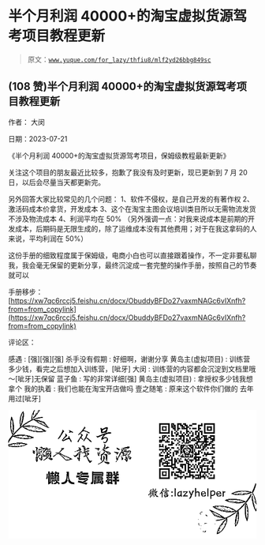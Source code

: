 # 半个月利润 40000+的淘宝虚拟货源驾考项目教程更新

> 原文：[`www.yuque.com/for_lazy/thfiu8/mlf2yd26bbg849sc`](https://www.yuque.com/for_lazy/thfiu8/mlf2yd26bbg849sc)



## (108 赞)半个月利润 40000+的淘宝虚拟货源驾考项目教程更新 

作者： 大闵 

日期：2023-07-21 

《半个月利润 40000+的淘宝虚拟货源驾考项目，保姆级教程最新更新》 

关注这个项目的朋友最近比较多，抱歉了我没有及时更新，现已更新到 7 月 20 日，以后会尽量当天都更新完。 

另外回答大家比较常见的几个问题： 1、软件不侵权，是自己开发的有著作权 2、激活码成本价拿货，开发成本 3、这个在淘宝主图会议培训类目所以无需物流发货不涉及物流成本 4、利润平均在 50% （另外强调一点：对我来说成本是前期的开发成本，后期码是无限生成的，除了运维成本没有其他费用；对于在我这拿码的人来说，平均利润在 50%） 

这份手册的细致程度属于保姆级，电商小白也可以直接跟着操作，不一定非要私聊我，我会毫无保留的更新分享，最终沉淀成一套完整的操作手册，按照自己的节奏就可以 

手册移步：[https://xw7qc6rccj5.feishu.cn/docx/ObuddyBFDo27vaxmNAGc6vIXnfh?from=from_copylink](https://xw7qc6rccj5.feishu.cn/docx/ObuddyBFDo27vaxmNAGc6vIXnfh?from=from_copylink) 

评论区： 

感遇 : [强][强][强] 杀手没有假期 : 好细啊，谢谢分享 黄岛主(虚拟项目) : 训练营多少钱，看完之后想加入训练营，[呲牙] 大闵 : 训练营的内容都会沉淀到文档里哦～[呲牙]无保留 蓝子鱼 : 写的非常详细[强] 黄岛主(虚拟项目) : 拿授权多少钱我想拿个 我的执着 : 我们也能在淘宝开店做吗 壹之随笔 : 原来这个软件你们做的 去年用过[呲牙] 

![](img/894d30a529e7c37bcd3392323c99941c.png)  